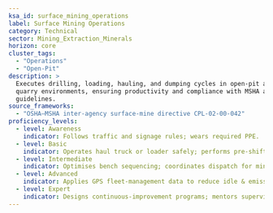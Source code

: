 ```yaml
---
ksa_id: surface_mining_operations
label: Surface Mining Operations
category: Technical
sector: Mining_Extraction_Minerals
horizon: core
cluster_tags:
  - "Operations"
  - "Open-Pit"
description: >
  Executes drilling, loading, hauling, and dumping cycles in open-pit and
  quarry environments, ensuring productivity and compliance with MSHA and OSHA
  guidelines.
source_frameworks:
  - "OSHA–MSHA inter-agency surface-mine directive CPL-02-00-042"
proficiency_levels:
  - level: Awareness
    indicator: Follows traffic and signage rules; wears required PPE.
  - level: Basic
    indicator: Operates haul truck or loader safely; performs pre-shift inspections.
  - level: Intermediate
    indicator: Optimises bench sequencing; coordinates dispatch for minimal cycle time.
  - level: Advanced
    indicator: Applies GPS fleet-management data to reduce idle & emissions.
  - level: Expert
    indicator: Designs continuous-improvement programs; mentors supervisors; aligns with autonomous-haul transition.
---
```

